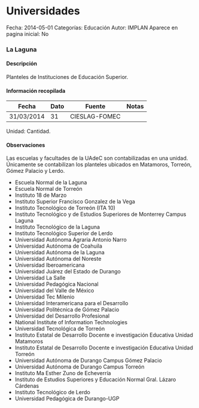 Universidades
=====

Fecha: 2014-05-01
Categorías: Educación
Autor: IMPLAN
Aparece en pagina inicial: No

### La Laguna

#### Descripción

Planteles de Instituciones de Educación Superior.

#### Información recopilada

<table class="table table-hover table-bordered matriz">
  <thead>
    <tr><th>Fecha</th><th>Dato</th><th>Fuente</th><th>Notas</th></tr>
  </thead>
  <tbody>
    <tr><td class="centrado">31/03/2014</td><td class="derecha">31</td><td>CIESLAG-FOMEC</td><td></td></tr>
  </tbody>
</table>

Unidad: Cantidad.

#### Observaciones

Las escuelas y facultades de la UAdeC son contabilizadas en una unidad. Únicamente se contabilizan los planteles ubicados en Matamoros, Torreón, Gómez Palacio y Lerdo.

* Escuela Normal de la Laguna
* Escuela Normal de Torreón
* Instituto 18 de Marzo
* Instituto Superior Francisco Gonzalez de la Vega
* Instituto Tecnológico de Torreón (ITA 10)
* Instituto Tecnológico y de Estudios Superiores de Monterrey Campus Laguna
* Instituto Tecnológico de la Laguna
* Instituto Tecnológico Superior de Lerdo
* Universidad Autónoma Agraria Antonio Narro
* Universidad Autónoma de Coahuila
* Universidad Autónoma de la Laguna
* Universidad Autónoma del Noreste
* Universidad Iberoamericana
* Universidad Juárez del Estado de Durango
* Universidad La Salle
* Universidad Pedagógica Nacional
* Universidad del Valle de México
* Universidad Tec Milenio
* Universidad Interamericana para el Desarrollo
* Universidad Politécnica de Gómez Palacio
* Universidad del Desarrollo Profesional
* National Institute of Information Technologies
* Universidad Tecnológica de Torreón
* Instituto Estatal de Desarrollo Docente e investigación Educativa Unidad Matamoros
* Instituto Estatal de Desarrollo Docente e investigación Educativa Unidad Torreón
* Universidad Autónoma de Durango Campus Gómez Palacio
* Universidad Autónoma de Durango Campus Torreón
* Instituto Ma Esther Zuno de Echeverría
* Instituto de Estudios Superiores y Educación Normal Gral. Lázaro Cárdenas
* Instituto Tecnológico de Lerdo
* Universidad Pedagógica de Durango-UGP
